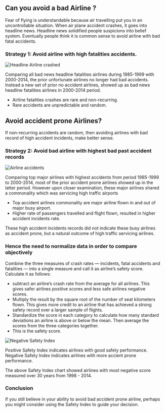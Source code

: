 
## Can you avoid a bad Airline ?
Fear of flying is understandable because  air travelling put you in an uncontrollable situation. 
When air plane accident crashes,  it goes into headline news. Headline news solidified people suspicions into belief system. 
Eventually people think it is common sense to avoid airline with bad fatal accidents. 

### Strategy 1: Avoid airline with high fatalities accidents.

![Headline Airline crashed](https://github.com/cocoisland/cocoisland.github.io/blob/master/img/headline_crashed.png 'Headline')

Comparing all bad news headline fatalities airlines during 1985-1999 with 2000-2014, the prior unfortunate airlines no longer had bad accidents. Instead a new set of prior no accident airlines, showed up as bad news headline fatalities airlines in 2000-2014 period. 
* Airline fatalities crashes are rare and non-recurring. 
* Rare accidents are unpredictable and random.

## Avoid accident prone Airlines?
If non-recurring accidents are random, then avoiding airlines with bad record of high accident incidents, make better sense.

### Strategy 2: Avoid bad airline with highest bad past accident records

![Airline accidents](https://github.com/cocoisland/cocoisland.github.io/blob/master/img/airline_accidents.png)

Comparing top major airlines with highest accidents from period 1985-1999 to 2000-2014, most of the prior accident prone airlines 
showed up in the latter period. However upon closer examination, these major airlines shared a commonality which was servicing high traffic airports
* Top accident airlines commonality are major airline flown in and out of major busy airport.
* Higher rate of passengers travelled and flight flown, resulted in higher accident incidents rate.

These high accident incidents records did not indicate these busy airlines as accident prone, but a natural outcome of high traffic servicing airlines.

### Hence the need to normalize data in order to compare objectively
Combine the three measures of crash rates — incidents, fatal accidents and fatalities — into a single measure and call it as airline’s safety score. Calculate it as follows:
* subtract an airline’s crash rate from the average for all airlines. This gives safer airlines positive scores and less safe airlines negative scores.
* Multiply the result by the square root of the number of seat kilometers flown. This gives more credit to an airline that has achieved a strong safety record over a larger sample of flights.
* Standardize the score in each category to calculate how many standard deviations an airline is above or below the mean. Then average the scores from the three categories together. 
* This is the safety score.

![Negative Safety Index](https://github.com/cocoisland/cocoisland.github.io/blob/master/img/negative_safety_index.png)

Positive Safety Index indicates airlines with good safety performance. Negative Safety Index indicates airlines with more accient prone performance.

The above Safety Index chart showed airlines with most negative score measured over 30 years from 1998 - 2014.

### Conclusion
If you still believe in your ability to avoid bad accident prone airline, perhaps you might consider using the Safety Index to guide your decision.
